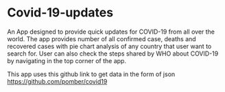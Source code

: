 # Covid-19-updates
An App designed to provide quick updates for COVID-19 from all over the world.  The app provides number of all confirmed case, deaths and recovered cases with pie chart analysis of any country that user want to search for.  User can also check the steps shared by WHO about COVID-19 by navigating in the top corner of the app.


This app uses this github link to get data in the form of json
https://github.com/pomber/covid19


